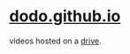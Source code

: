 # [dodo.github.io](https://dodo.github.io)
videos hosted on a [drive](https://drive.google.com/open?id=1i7fOkuuxZ21vJbnmAkI2W-Tpri6IKt5v).
